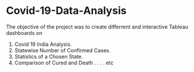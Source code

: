 # Covid-19-Data-Analysis

The objective of the project was to create differrent and interactive Tableau dashboards on 
1. Covid 19 India Analysis.
2. Statewise Number of Confirmed Cases.
3. Statistics of a Chosen State.
4. Comparison of Cured and Death
.
.
.
.
etc
